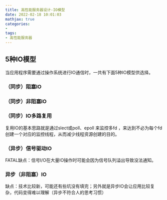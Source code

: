 ```yaml
---
title: 高性能服务器设计-IO模型
date: 2022-02-18 10:01:03
mathjax: true
categories:
- 
tags: 
- 高性能服务器
---
```


## 5种IO模型

当应用程序需要通过操作系统进行IO通信时，一共有下面5种IO模型供选择。

### （同步）阻塞IO

### （同步）非阻塞IO

### （同步）IO多路复用

复用IO的基本思路就是通过slect或poll、epoll 来监控多fd ，来达到不必为每个fd创建一个对应的监控线程，从而减少线程资源创建的目的。

### （异步）信号驱动IO

FATAL缺点：信号I/O在大量IO操作时可能会因为信号队列溢出导致没法通知。

### 异步（非阻塞）IO

缺点：技术比较新，可能还有些坑没有填完；另外就是异步IO会让应用比较复杂，代码变得难以理解（异步不符合人的思考习惯）
